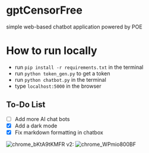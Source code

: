 # gptCensorFree
simple web-based chatbot application powered by POE

# How to run locally
- run `pip install -r requirements.txt` in the terminal
- run `python token_gen.py` to get a token
- run `python chatbot.py` in the terminal
- type `localhost:5000` in the browser

## To-Do List
- [ ] Add more AI chat bots
- [x] Add a dark mode
- [x] Fix markdown formatting in chatbox

![chrome_bKtA9tKMFR](https://user-images.githubusercontent.com/47940043/232313951-750d8a4a-6a67-4826-b8c8-fc6b589f38f6.png)
v2:
![chrome_WPmio800BF](https://user-images.githubusercontent.com/47940043/233191622-a9f92a4c-bcf8-4edd-b46f-415cc74eb07d.png)
